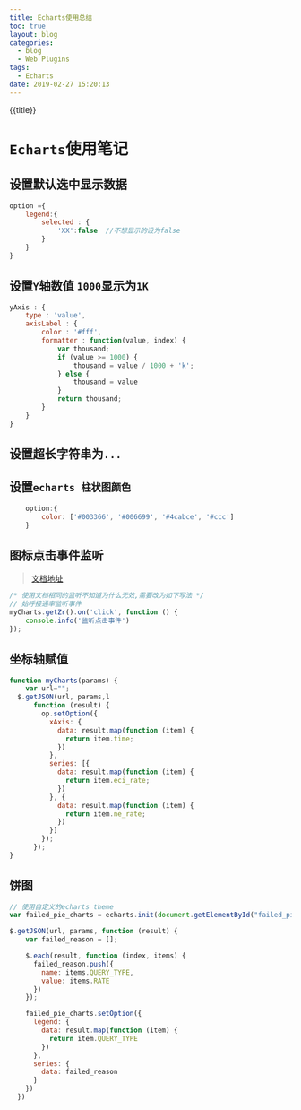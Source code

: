 ```yaml
---
title: Echarts使用总结
toc: true
layout: blog
categories:
  - blog
  - Web Plugins
tags:
  - Echarts
date: 2019-02-27 15:20:13
---
```


{{title}}

<!-- more -->
# `Echarts`使用笔记	

## 设置默认选中显示数据	

```js
option ={
	legend:{
		selected : {
			'XX':false	//不想显示的设为false
		}
	}
}
```

## 设置`Y`轴数值 `1000`显示为`1K`		

```js
yAxis : {
	type : 'value',
	axisLabel : {
		color : '#fff',
		formatter : function(value, index) {
			var thousand;
			if (value >= 1000) {
				thousand = value / 1000 + 'k';
			} else {
				thousand = value
			}
			return thousand;
		}
	}
}
```

## 设置超长字符串为`...`	


## 设置`echarts 柱状图颜色`	

```js
	option:{
		color: ['#003366', '#006699', '#4cabce', '#ccc']
	}
```

## 图标点击事件监听

>  <a href="https://www.echartsjs.com/zh/api.html#events" target="_blank">文档地址</a>

```js
/* 使用文档相同的监听不知道为什么无效,需要改为如下写法 */
// 始呼接通率监听事件
myCharts.getZr().on('click', function () {
	console.info('监听点击事件')
});
```

## 坐标轴赋值

```js
function myCharts(params) {
	var url="";
  $.getJSON(url, params,l
      function (result) {
        op.setOption({
          xAxis: {
            data: result.map(function (item) {
              return item.time;
            })
          },
          series: [{
            data: result.map(function (item) {
              return item.eci_rate;
            })
          }, {
            data: result.map(function (item) {
              return item.ne_rate;
            })
          }]
        });
      });
}
```

## 饼图

```js
// 使用自定义的echarts theme
var failed_pie_charts = echarts.init(document.getElementById("failed_pie"),'macarons');

$.getJSON(url, params, function (result) {
    var failed_reason = [];

    $.each(result, function (index, items) {
      failed_reason.push({
        name: items.QUERY_TYPE,
        value: items.RATE
      })
    });

    failed_pie_charts.setOption({
      legend: {
        data: result.map(function (item) {
          return item.QUERY_TYPE
        })
      },
      series: {
        data: failed_reason
      }
    })
  })
```
